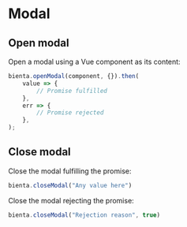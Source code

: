 # Modal

## Open modal

Open a modal using a Vue component as its content:

```typescript
bienta.openModal(component, {}).then(
    value => {
        // Promise fulfilled
    },
    err => {
        // Promise rejected
    },
);
```

## Close modal

Close the modal fulfilling the promise:

```typescript
bienta.closeModal("Any value here")
```

Close the modal rejecting the promise:

```typescript
bienta.closeModal("Rejection reason", true)
```
